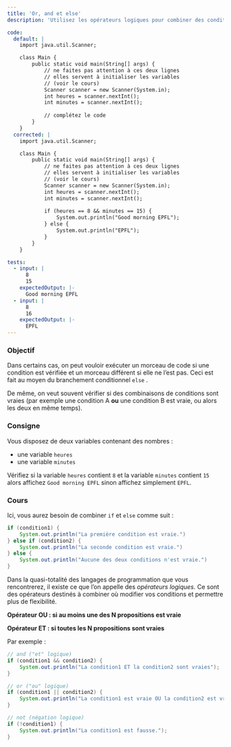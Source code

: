 ```yaml
---
title: 'Or, and et else'
description: 'Utilisez les opérateurs logiques pour combiner des conditions.'

code:
  default: |
    import java.util.Scanner;

    class Main {
        public static void main(String[] args) {
            // ne faites pas attention à ces deux lignes
            // elles servent à initialiser les variables
            // (voir le cours)
            Scanner scanner = new Scanner(System.in);
            int heures = scanner.nextInt();
            int minutes = scanner.nextInt();
            
            // complétez le code
        }
    }
  corrected: |
    import java.util.Scanner;

    class Main {
        public static void main(String[] args) {
            // ne faites pas attention à ces deux lignes
            // elles servent à initialiser les variables
            // (voir le cours)
            Scanner scanner = new Scanner(System.in);
            int heures = scanner.nextInt();
            int minutes = scanner.nextInt();
            
            if (heures == 8 && minutes == 15) {
                System.out.println("Good morning EPFL");
            } else {
                System.out.println("EPFL");
            }
        }
    }

tests:
  - input: |
      8
      15
    expectedOutput: |-
      Good morning EPFL
  - input: |
      8
      16
    expectedOutput: |-
      EPFL
---
```


### Objectif

Dans certains cas, on peut vouloir exécuter un morceau de code si une condition est vérifiée et un morceau différent si elle ne l’est pas. Ceci est fait au moyen du branchement conditionnel `else` .

De même, on veut souvent vérifier si des combinaisons de conditions sont vraies (par exemple une condition A **ou** une condition B est vraie, ou alors les deux en même temps).

### Consigne

Vous disposez de deux variables contenant des nombres :

- une variable `heures`
- une variable `minutes`

Vérifiez si la variable `heures` contient `8` et la variable `minutes` contient `15` alors affichez `Good morning EPFL` sinon affichez simplement `EPFL`.

### Cours

Ici, vous aurez besoin de combiner `if` et `else` comme suit :

```java
if (condition1) {
	System.out.println("La première condition est vraie.")
} else if (condition2) {
	System.out.println("La seconde condition est vraie.")
} else {
	System.out.println("Aucune des deux conditions n'est vraie.")
}
```

Dans la quasi-totalité des langages de programmation que vous rencontrerez, il existe ce que l’on appelle des _opérateurs logiques._ Ce sont des opérateurs destinés à combiner où modifier vos conditions et permettre plus de flexibilité.

**Opérateur OU : si au moins une des N propositions est vraie**

**Opérateur ET : si toutes les N propositions sont vraies**

Par exemple :

```java
// and ("et" logique)
if (condition1 && condition2) {
	System.out.println("La condition1 ET la condition2 sont vraies");
}

// or ("ou" logique)
if (condition1 || condition2) {
	System.out.println("La condition1 est vraie OU la condition2 est vraie OU les deux.");
}

// not (négation logique)
if (!condition1) {
	System.out.println("La condition1 est fausse.");
}
```

